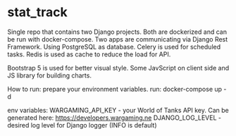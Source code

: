 # stat_track

Single repo that contains two Django projects. Both are dockerized and can be run with docker-compose. Two apps are communicating via Django Rest Framework. Using PostgreSQL as database. Celery is used for scheduled tasks. Redis is used as cache to reduce the load for API.

Bootstrap 5 is used for better visual style. Some JavScript on client side and JS library for building charts.

How to run:
prepare your environment variables.
run:
docker-compose up -d

env variables:
WARGAMING_API_KEY - your World of Tanks API key. Can be generated here: https://developers.wargaming.ne
DJANGO_LOG_LEVEL - desired log level for Django logger (INFO is default)
